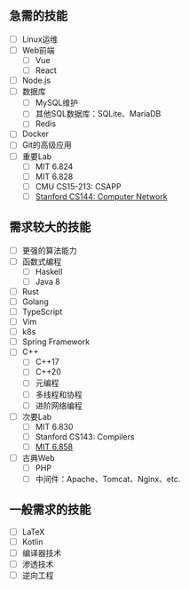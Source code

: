 
## 急需的技能

- [ ] Linux运维
- [ ] Web前端
	- [ ] Vue
	- [ ] React
- [ ] Node.js
- [ ] 数据库
	- [ ] MySQL维护
	- [ ] 其他SQL数据库：SQLite、MariaDB
	- [ ] Redis
- [ ] Docker
- [ ] Git的高级应用
- [ ] 重要Lab
	- [ ] MIT 6.824
	- [ ] MIT 6.828
	- [ ] CMU CS15-213: CSAPP
	- [ ] [Stanford CS144: Computer Network](https://cs144.github.io/)

## 需求较大的技能

- [ ] 更强的算法能力
- [ ] 函数式编程
	- [ ] Haskell
	- [ ] Java 8
- [ ] Rust
- [ ] Golang
- [ ] TypeScript
- [ ] Vim
- [ ] k8s
- [ ] Spring Framework
- [ ] C++
	- [ ] C++17
	- [ ] C++20
	- [ ] 元编程
	- [ ] 多线程和协程
	- [ ] 进阶网络编程
- [ ] 次要Lab
	- [ ] MIT 6.830
	- [ ] Stanford CS143: Compilers
	- [ ] [MIT 6.858](http://css.csail.mit.edu/6.858/2022/)
- [ ] 古典Web
	- [ ] PHP
	- [ ] 中间件：Apache、Tomcat、Nginx、etc.

## 一般需求的技能

- [ ] LaTeX
- [ ] Kotlin
- [ ] 编译器技术
- [ ] 渗透技术
- [ ] 逆向工程
